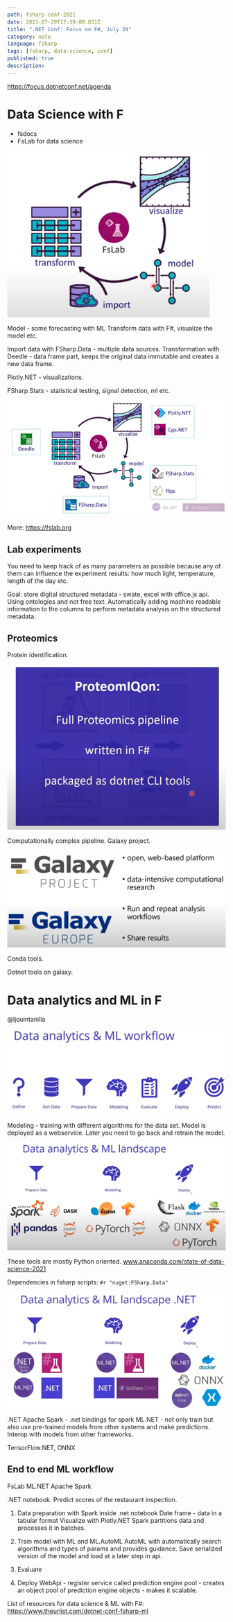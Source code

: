 ```yaml
---
path: fsharp-conf-2021
date: 2021-07-29T17:39:00.831Z
title: ".NET Conf: Focus on F#, July 29"
category: note
language: fsharp
tags: [fsharp, data-science, conf]
published: true
description:
---
```


https://focus.dotnetconf.net/agenda

# Data Science with F

- fsdocs
- FsLab for data science

![picture 1](./images/5cea1a6b3655f6bfddfbf48f5ee6e262a7253bda4d31463196976b1e0ea15051.png)

Model - some forecasting with ML
Transform data with F#, visualize the model etc.

Import data with FSharp.Data - multiple data sources.
Transformation with Deedle - data frame part, keeps the original data immutable and creates a new data frame.

Plotly.NET - visualizations.

FSharp.Stats - statistical testing, signal detection, ml etc.

![picture 2](./images/aa06b5c10cb391c6a1dfffc23e0f36f3141cc94730433094226dfbec23e152ef.png)

More: https://fslab.org

## Lab experiments

You need to keep track of as many parameters as possible because any of them can influence the experiment results: how much light, temperature, length of the day etc.

Goal: store digital structured metadata - swate, excel with office.js api. Using ontologies and not free text. Automatically adding machine readable information to the columns to perform metadata analysis on the structured metadata.

## Proteomics

Protein identification.

![picture 3](./images/8d9f00c7e47d567694344261d3e7ee64faadf0034428bd677c4441aaf2e5b7fc.png)

Computationally complex pipeline.
Galaxy project.

![picture 4](./images/764f24db8399a1df15df8ee47b7b9ff6d200f7b0139fe715a2f13e27fa934aca.png)

Conda tools.

Dotnet tools on galaxy.

# Data analytics and ML in F

@ljquintanilla

![picture 5](./images/056197c27c3e99e2315d6cff4518121c76d16526a10278ff7160243f2ca3fa91.png)

Modeling - training with different algorithms for the data set.
Model is deployed as a webservice. Later you need to go back and retrain the model.

![picture 6](./images/81fb0c85239282f8330a54727475e0c1474683a741338150d5010d7ae3d36ab2.png)

These tools are mostly Python oriented.
www.anaconda.com/state-of-data-science-2021

Dependencies in fsharp scripts: `#r "nuget:FSharp.Data"`

![picture 7](./images/399ee9837f7f555818b2ada3d453a590b73c88ecdad093ea2f30bab801f8b344.png)

.NET Apache Spark - .net bindings for spark
ML.NET - not only train but also use pre-trained models from other systems and make predictions. Interop with models from other frameworks.

TensorFlow.NET, ONNX

## End to end ML workflow

FsLab ML.NET Apache Spark

.NET notebook. Predict scores of the restaurant inspection.

1. Data preparation with Spark inside .net notebook
   Date frame - data in a tabular format
   Visualize with Plotly.NET
   Spark partitions data and processes it in batches.

2. Train model with ML and ML.AutoML
   AutoML with automatically search algorithms and types of params and provides guidance.
   Save serialized version of the model and load at a later step in api.
3. Evaluate
4. Deploy
   WebApi - register service called prediction engine pool - creates an object pool of prediction engine objects - makes it scalable.

List of resources for data science & ML with F#: https://www.theurlist.com/dotnet-conf-fsharp-ml
